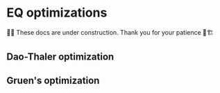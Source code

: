 # EQ optimizations

🚜👷 These docs are under construction. Thank you for your patience 🚧🏗️

## Dao-Thaler optimization

## Gruen's optimization

